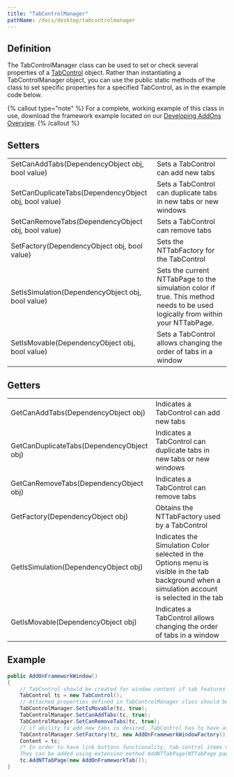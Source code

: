 ```yaml
---
title: "TabControlManager"
pathName: /docs/desktop/tabcontrolmanager
---
```


## Definition

The TabControlManager class can be used to set or check several properties of a [TabControl](/docs/desktop/tabcontrol) object. Rather than instantiating a TabControlManager object, you can use the public static methods of the class to set specific properties for a specified TabControl, as in the example code below.

{% callout type="note" %}
For a complete, working example of this class in use, download the framework example located on our [Developing AddOns Overview](/docs/desktop/developing_add_ons).
{% /callout %}

## Setters

|  |  |
| --- | --- |
| SetCanAddTabs(DependencyObject obj, bool value) | Sets a TabControl can add new tabs |
| SetCanDuplicateTabs(DependencyObject obj, bool value) | Sets a TabControl can duplicate tabs in new tabs or new windows |
| SetCanRemoveTabs(DependencyObject obj, bool value) | Sets a TabControl can remove tabs |
| SetFactory(DependencyObject obj, bool value) | Sets the NTTabFactory for the TabControl |
| SetIsSimulation(DependencyObject obj, bool value) | Sets the current NTTabPage to the simulation color if true. This method needs to be used logically from within your NTTabPage. |
| SetIsMovable(DependencyObject obj, bool value) | Sets a TabControl allows changing the order of tabs in a window |

## Getters

|  |  |
| --- | --- |
| GetCanAddTabs(DependencyObject obj) | Indicates a TabControl can add new tabs |
| GetCanDuplicateTabs(DependencyObject obj) | Indicates a TabControl can duplicate tabs in new tabs or new windows |
| GetCanRemoveTabs(DependencyObject obj) | Indicates a TabControl can remove tabs |
| GetFactory(DependencyObject obj) | Obtains the NTTabFactory used by a TabControl |
| GetIsSimulation(DependencyObject obj) | Indicates the Simulation Color selected in the Options menu is visible in the tab background when a simulation account is selected in the tab |
| GetIsMovable(DependencyObject obj) | Indicates a TabControl allows changing the order of tabs in a window |

## Example

```csharp
public AddOnFrameworkWindow()
{
    // TabControl should be created for window content if tab features are wanted
    TabControl tc = new TabControl();
    // Attached properties defined in TabControlManager class should be set to achieve tab moving, adding/removing tabs
    TabControlManager.SetIsMovable(tc, true);
    TabControlManager.SetCanAddTabs(tc, true);
    TabControlManager.SetCanRemoveTabs(tc, true);
    // if ability to add new tabs is desired, TabControl has to have attached property "Factory" set.
    TabControlManager.SetFactory(tc, new AddOnFrameworkWindowFactory());
    Content = tc;
    /* In order to have link buttons functionality, tab control items must be derived from Tools.NTTabPage
    They can be added using extension method AddNTTabPage(NTTabPage page) */
    tc.AddNTTabPage(new AddOnFrameworkTab());
}
```

